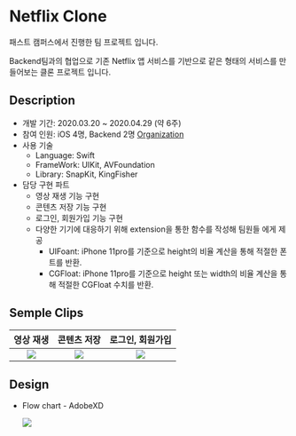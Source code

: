 # Netflix Clone

패스트 캠퍼스에서 진행한 팀 프로젝트 입니다.

Backend팀과의 협업으로 기존 Netflix 앱 서비스를 기반으로 같은 형태의 서비스를 만들어보는 클론 프로젝트 입니다.



## Description

- 개발 기간: 2020.03.20 ~ 2020.04.29 (약 6주)
- 참여 인원: iOS 4명, Backend 2명   [Organization](https://github.com/FC-NETFLEX)
- 사용 기술
  - Language: Swift
  - FrameWork: UIKit, AVFoundation
  - Library: SnapKit, KingFisher
- 담당 구현 파트
  - 영상 재생 기능 구현
  - 콘텐츠 저장 기능 구현
  - 로그인, 회원가입 기능 구현
  - 다양한 기기에 대응하기 위해 extension을 통한 함수를 작성해 팀원들 에게 제공
    - UIFoant: iPhone 11pro를 기준으로 height의 비율 계산을 통해 적절한 폰트를 반환.
    - CGFloat: iPhone 11pro를 기준으로 height 또는 width의 비율 계산을 통해 적절한 CGFloat 수치를 반환.





## Semple Clips

|                          영상 재생                           |                         콘텐츠 저장                          |                       로그인, 회원가입                       |
| :----------------------------------------------------------: | :----------------------------------------------------------: | :----------------------------------------------------------: |
| <img src = "https://github.com/JoongChangYang/Netflix_Clone_iOS/blob/master/assets/VideoContrtoller.gif"></img> | <img src = "https://github.com/JoongChangYang/Netflix_Clone_iOS/blob/master/assets/SaveContent.gif"></img> | <img src = "https://github.com/JoongChangYang/Netflix_Clone_iOS/blob/master/assets/Login.gif"></img> |



## Design

- Flow chart - AdobeXD

  <img src = "https://github.com/JoongChangYang/Netflix_Clone_iOS/blob/master/assets/FlowChart.png"></img>





















